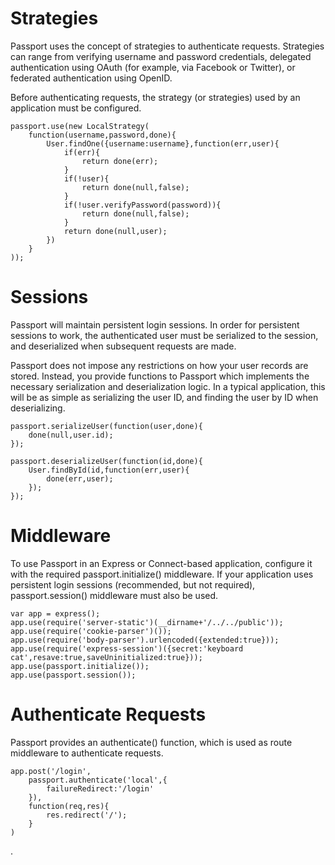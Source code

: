 # Strategies

Passport uses the concept of strategies to authenticate requests. Strategies can range from verifying username and password credentials, delegated authentication using OAuth (for example, via Facebook or Twitter), or federated authentication using OpenID.

Before authenticating requests, the strategy (or strategies) used by an application must be configured.

    passport.use(new LocalStrategy(
        function(username,password,done){
            User.findOne({username:username},function(err,user){
                if(err){
                    return done(err);
                }
                if(!user){
                    return done(null,false);
                }
                if(!user.verifyPassword(password)){
                    return done(null,false);
                }
                return done(null,user);
            })
        }
    ));

# Sessions

Passport will maintain persistent login sessions. In order for persistent sessions to work, the authenticated user must be serialized to the session, and deserialized when subsequent requests are made.

Passport does not impose any restrictions on how your user records are stored. Instead, you provide functions to Passport which implements the necessary serialization and deserialization logic. In a typical application, this will be as simple as serializing the user ID, and finding the user by ID when deserializing.

    passport.serializeUser(function(user,done){
        done(null,user.id);
    });

    passport.deserializeUser(function(id,done){
        User.findById(id,function(err,user){
            done(err,user);
        });
    });

# Middleware

To use Passport in an Express or Connect-based application, configure it with the required passport.initialize() middleware. If your application uses persistent login sessions (recommended, but not required), passport.session() middleware must also be used.

    var app = express();
    app.use(require('server-static')(__dirname+'/../../public'));
    app.use(require('cookie-parser')());
    app.use(require('body-parser').urlencoded({extended:true}));
    app.use(require('express-session')({secret:'keyboard cat',resave:true,saveUninitialized:true}));
    app.use(passport.initialize());
    app.use(passport.session());

# Authenticate Requests

Passport provides an authenticate() function, which is used as route middleware to authenticate requests.

    app.post('/login',
        passport.authenticate('local',{
            failureRedirect:'/login'
        }),
        function(req,res){
            res.redirect('/');
        }
    )


























.